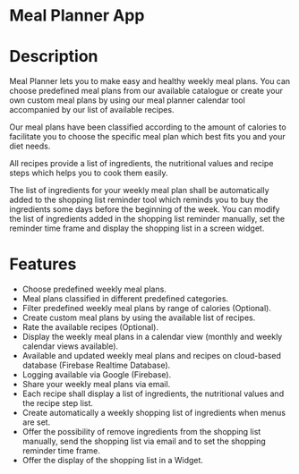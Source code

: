 # Meal Planner App
# Description
Meal Planner lets you to make easy and healthy weekly meal plans. You can choose
predefined meal plans from our available catalogue or create your own custom meal plans
by using our meal planner calendar tool accompanied by our list of available recipes.

Our meal plans have been classified according to the amount of calories to facilitate you to
choose the specific meal plan which best fits you and your diet needs.

All recipes provide a list of ingredients, the nutritional values and recipe steps which helps
you to cook them easily.

The list of ingredients for your weekly meal plan shall be automatically added to the
shopping list reminder tool which reminds you to buy the ingredients some days before the
beginning of the week. You can modify the list of ingredients added in the shopping list
reminder manually, set the reminder time frame and display the shopping list in a screen
widget.
# Features
* Choose predefined weekly meal plans.
* Meal plans classified in different predefined categories.
* Filter predefined weekly meal plans by range of calories (Optional).
* Create custom meal plans by using the available list of recipes.
* Rate the available recipes (Optional).
* Display the weekly meal plans in a calendar view (monthly and weekly calendar
views available).
* Available and updated weekly meal plans and recipes on cloud-based database
(Firebase Realtime Database).
* Logging available via Google (Firebase).
* Share your weekly meal plans via email.
* Each recipe shall display a list of ingredients, the nutritional values and the recipe
step list.
* Create automatically a weekly shopping list of ingredients when menus are set.
* Offer the possibility of remove ingredients from the shopping list manually, send the
shopping list via email and to set the shopping reminder time frame.
* Offer the display of the shopping list in a Widget.
